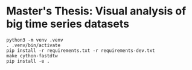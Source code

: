 # Master's Thesis: Visual analysis of big time series datasets


```
python3 -m venv .venv
. .venv/bin/activate
pip install -r requirements.txt -r requirements-dev.txt
make cython-fastdtw
pip install -e .
```
